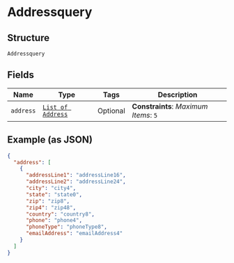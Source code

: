 
# Addressquery

## Structure

`Addressquery`

## Fields

| Name | Type | Tags | Description |
|  --- | --- | --- | --- |
| `address` | [`List of Address`](../../doc/models/address.md) | Optional | **Constraints**: *Maximum Items*: `5` |

## Example (as JSON)

```json
{
  "address": [
    {
      "addressLine1": "addressLine16",
      "addressLine2": "addressLine24",
      "city": "city4",
      "state": "state0",
      "zip": "zip8",
      "zip4": "zip48",
      "country": "country8",
      "phone": "phone4",
      "phoneType": "phoneType8",
      "emailAddress": "emailAddress4"
    }
  ]
}
```

